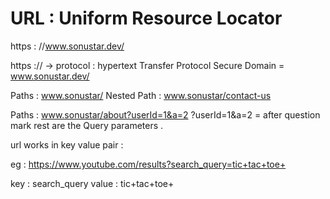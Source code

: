# URL : Uniform Resource Locator 

https : //www.sonustar.dev/

https :// -> protocol : hypertext Transfer Protocol Secure 
Domain = www.sonustar.dev/

Paths : www.sonustar/
Nested Path : www.sonustar/contact-us

Paths : www.sonustar/about?userId=1&a=2 
?userId=1&a=2 = after question mark rest are the Query parameters .

url works in key value pair : 

eg : https://www.youtube.com/results?search_query=tic+tac+toe+

key : search_query
value : tic+tac+toe+




